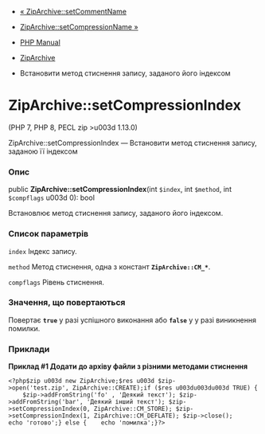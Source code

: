 - [« ZipArchive::setCommentName](ziparchive.setcommentname.md)
- [ZipArchive::setCompressionName
»](ziparchive.setcompressionname.md)

- [PHP Manual](index.md)
- [ZipArchive](class.ziparchive.md)
- Встановити метод стиснення запису, заданого його індексом

# ZipArchive::setCompressionIndex

(PHP 7, PHP 8, PECL zip \>u003d 1.13.0)

ZipArchive::setCompressionIndex — Встановити метод стиснення запису,
заданою її індексом

### Опис

public **ZipArchive::setCompressionIndex**(int `$index`, int `$method`,
int `$compflags` u003d 0): bool

Встановлює метод стиснення запису, заданого його індексом.

### Список параметрів

`index`
Індекс запису.

`method`
Метод стиснення, одна з констант **`ZipArchive::CM_*`**.

`compflags`
Рівень стиснення.

### Значення, що повертаються

Повертає **`true`** у разі успішного виконання або **`false`** у
у разі виникнення помилки.

### Приклади

**Приклад #1 Додати до архіву файли з різними методами стиснення**

` <?php$zip u003d new ZipArchive;$res u003d $zip->open('test.zip', ZipArchive::CREATE);if ($res u003du003du003d TRUE) {    $zip->addFromString('fo' , 'Деякий текст'); $zip->addFromString('bar', 'Деякий інший текст'); $zip->setCompressionIndex(0, ZipArchive::CM_STORE); $zip->setCompressionIndex(1, ZipArchive::CM_DEFLATE); $zip->close(); echo 'готово';} else {    echo 'помилка';}?> `
